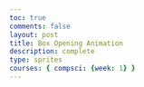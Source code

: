 ```yaml
---
toc: true
comments: false
layout: post
title: Box Opening Animation
description: complete
type: sprites
courses: { compsci: {week: 1} }
---
```


<body>
    <div>
        <canvas id="spriteContainer">
        </canvas>
    </div>
</body>

<script>
    window.addEventListener('load', function () {
        const canvas = document.getElementById('spriteContainer');
        const ctx = canvas.getContext('2d');
        const SPRITE_WIDTH = 53.67; 
        const SPRITE_HEIGHT = 81;
        const SCALE_FACTOR = 2; 
        const FRAME_LIMIT = 14;

        canvas.width = SPRITE_WIDTH * SCALE_FACTOR;
        canvas.height = SPRITE_HEIGHT * SCALE_FACTOR;

        const boxopenImage = new Image();

        boxopenImage.src = "{{site.baseurl}}/images/box_opening.png";

        boxopenImage.onload = function () {
            class Boxopen {
                constructor() {
                    this.image = boxopenImage; 
                    this.spriteWidth = SPRITE_WIDTH;
                    this.spriteHeight = SPRITE_HEIGHT;
                    this.width = this.spriteWidth;
                    this.height = this.spriteHeight;
                    this.x = 0;
                    this.y = 0;
                    this.scale = SCALE_FACTOR;
                    this.minFrame = 0;
                    this.maxFrame = FRAME_LIMIT;
                    this.frameX = 0;
                    this.frameY = 0;
                }

                draw(context) {
                    context.drawImage(
                        this.image,
                        this.frameX * this.spriteWidth,
                        this.frameY * this.spriteHeight,
                        this.spriteWidth,
                        this.spriteHeight,
                        this.x,
                        this.y,
                        this.width * this.scale,
                        this.height * this.scale
                    );
                }

                update() {
                    if (this.frameX < this.maxFrame) {
                        this.frameX++;
                    } else {
                        this.frameX = 0;
                    }
                }
            }

            const boxopen = new Boxopen();

            function animate() {
                ctx.clearRect(0, 0, canvas.width, canvas.height);
                boxopen.draw(ctx);
                boxopen.update();
                setTimeout(function () {
                    requestAnimationFrame(animate);
                }, 50); 
            }
            animate();
        };
    });
</script>
